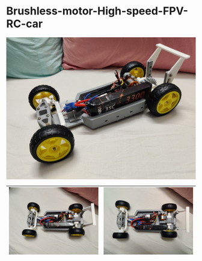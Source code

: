 # Brushless-motor-High-speed-FPV-RC-car


<img src= "Images/IMG_20250422_204341.jpg" >


| <img src= "Images/IMG_20250422_204335.jpg" > | <img src="Images/IMG_20250422_204348.jpg" > |
| --------------------------- | --------------------------- |
